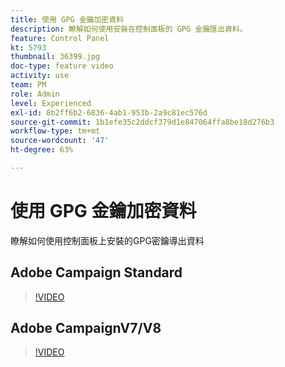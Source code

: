 ```yaml
---
title: 使用 GPG 金鑰加密資料
description: 瞭解如何使用安裝在控制面板的 GPG 金鑰匯出資料。
feature: Control Panel
kt: 5793
thumbnail: 36399.jpg
doc-type: feature video
activity: use
team: PM
role: Admin
level: Experienced
exl-id: 8b2ff6b2-6836-4ab1-953b-2a9c81ec576d
source-git-commit: 1b1efe35c2ddcf379d1e847064ffa8be18d276b3
workflow-type: tm+mt
source-wordcount: '47'
ht-degree: 63%

---
```


# 使用 GPG 金鑰加密資料

瞭解如何使用控制面板上安裝的GPG密鑰導出資料

## Adobe Campaign Standard

>[!VIDEO](https://video.tv.adobe.com/v/36380?quality=12&learn=0n)

## Adobe CampaignV7/V8

>[!VIDEO](https://video.tv.adobe.com/v/36399?quality=12&learn=0n)
